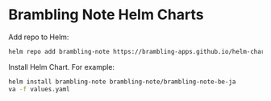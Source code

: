# Brambling Note Helm Charts

Add repo to Helm:
```bash
helm repo add brambling-note https://brambling-apps.github.io/helm-chart-actions/
```

Install Helm Chart. For example:
```bash
helm install brambling-note brambling-note/brambling-note-be-ja
va -f values.yaml
```
